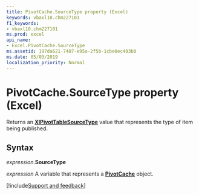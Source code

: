 ```yaml
---
title: PivotCache.SourceType property (Excel)
keywords: vbaxl10.chm227101
f1_keywords:
- vbaxl10.chm227101
ms.prod: excel
api_name:
- Excel.PivotCache.SourceType
ms.assetid: 197da621-7407-e95a-2f5b-1cbe0ec403b0
ms.date: 05/03/2019
localization_priority: Normal
---
```



# PivotCache.SourceType property (Excel)

Returns an **[XlPivotTableSourceType](Excel.XlPivotTableSourceType.md)** value that represents the type of item being published.


## Syntax

_expression_.**SourceType**

_expression_ A variable that represents a **[PivotCache](Excel.PivotCache.md)** object.




[!include[Support and feedback](~/includes/feedback-boilerplate.md)]